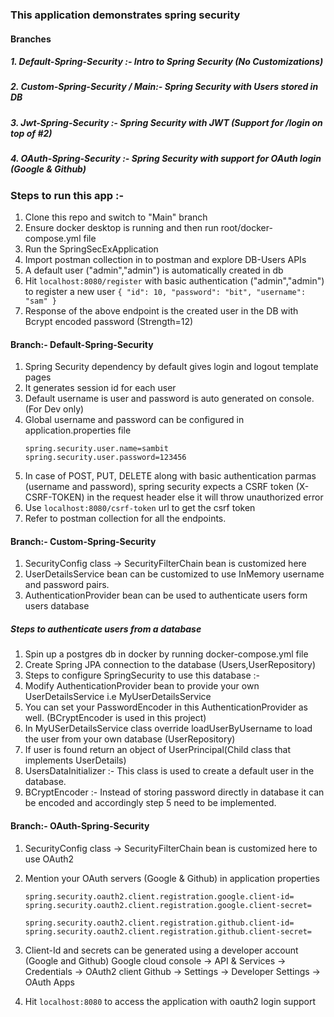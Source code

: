 ### This application demonstrates spring security 

#### Branches

##### 1. Default-Spring-Security :- Intro to Spring Security (No Customizations)
##### 2. Custom-Spring-Security / Main:- Spring Security with Users stored in DB 
##### 3. Jwt-Spring-Security :- Spring Security with JWT (Support for /login on top of #2)
##### 4. OAuth-Spring-Security :- Spring Security with support for OAuth login (Google & Github)

### Steps to run this app :- 

1. Clone this repo and switch to "Main" branch 
2. Ensure docker desktop is running and then run root/docker-compose.yml file 
3. Run the SpringSecExApplication
4. Import postman collection in to postman and explore DB-Users APIs
5. A default user ("admin","admin") is automatically created in db
6. Hit `localhost:8080/register`  with basic authentication ("admin","admin") to register a new user
   `{
   "id": 10,
   "password": "bit",
   "username": "sam"
   }`
7. Response of the above endpoint is the created user in the DB with Bcrypt encoded password (Strength=12)
#### Branch:- Default-Spring-Security
1. Spring Security dependency by default gives login and logout template pages 
2. It generates session id for each user
3. Default username is user and password is auto generated on console.(For Dev only)
4. Global username and password can be configured in application.properties file
    ```
    spring.security.user.name=sambit
    spring.security.user.password=123456
   ```
5. In case of POST, PUT, DELETE along with basic authentication parmas (username and password),
   spring security expects a CSRF token (X-CSRF-TOKEN) in the request header else it will throw unauthorized error
6. Use `localhost:8080/csrf-token` url to get the csrf token
7. Refer to postman collection for all the endpoints.

#### Branch:- Custom-Spring-Security
1. SecurityConfig class -> SecurityFilterChain bean is customized here
2. UserDetailsService bean can be customized to use InMemory username and password pairs.
3. AuthenticationProvider bean can be used to authenticate users form users database

##### Steps to authenticate users from a database
1. Spin up a postgres db in docker by running docker-compose.yml file 
2. Create Spring JPA connection to the database (Users,UserRepository)
3. Steps to configure SpringSecurity to use this database :-
4. Modify AuthenticationProvider bean to provide your own UserDetailsService i.e MyUserDetailsService
5. You can set your PasswordEncoder in this AuthenticationProvider as well. (BCryptEncoder is used in this project)
6. In MyUSerDetailsService class override loadUserByUsername to load the user from your own database (UserRepository)
7. If user is found return an object of UserPrincipal(Child class that implements UserDetails)
8. UsersDataInitializer :- This class is used to create a default user in the database.
9. BCryptEncoder :- Instead of storing password directly in database it can be encoded and accordingly step 5 need to be implemented. 

#### Branch:- OAuth-Spring-Security
1. SecurityConfig class -> SecurityFilterChain bean is customized here to use OAuth2
2. Mention your OAuth servers (Google & Github) in application properties 
   ```shell
   spring.security.oauth2.client.registration.google.client-id=
   spring.security.oauth2.client.registration.google.client-secret=
   
   spring.security.oauth2.client.registration.github.client-id=
   spring.security.oauth2.client.registration.github.client-secret=
   ``` 
3. Client-Id and secrets can be generated using a developer account (Google and Github)
   Google cloud console -> API & Services -> Credentials -> OAuth2 client 
   Github -> Settings -> Developer Settings -> OAuth Apps
   
4. Hit `localhost:8080` to access the application with oauth2 login support